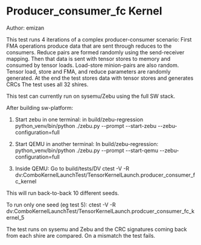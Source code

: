 
Producer_consumer_fc Kernel
===========================

Author: emizan

This test runs 4 iterations of a complex producer-consumer scenario:
First FMA operations produce data that are sent through reduces to the consumers.
Reduce pairs are formed randomly using the send-receiver mapping.
Then that data is sent with tensor stores to memory and consumed by tensor loads.
Load-store minion-pairs are also random.
Tensor load, store and FMA, and reduce parameters are randomly generated.
At the end the test stores data with tensor stores and generates CRCs
The test uses all 32 shires.

This test can currently run on sysemu/Zebu using the full SW stack.

After building sw-platform:
1. Start zebu in one terminal: in build/zebu-regression 
python_venv/bin/python ./zebu.py --prompt --start-zebu --zebu-configuration=full

2. Start QEMU in another terminal: In build/zebu-regression:
python_venv/bin/python ./zebu.py --prompt --start-qemu --zebu-configuration=full

3. Inside QEMU:
Go to build/tests/DV
ctest -V -R dv:ComboKernelLaunchTest/TensorKernelLaunch.producer_consumer_fc_kernel
 
This will run back-to-back 10 different seeds.

To run only one seed (eg test 5):
ctest -V -R dv:ComboKernelLaunchTest/TensorKernelLaunch.prodcuer_consumer_fc_kernel_5

The test runs on sysemu and Zebu and the CRC signatures coming back from each shire
are compared. On a mismatch the test fails.

